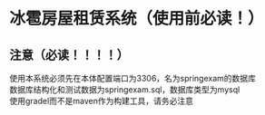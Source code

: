# 冰雹房屋租赁系统（使用前必读！）

## 注意（必读！！！！） 
使用本系统必须先在本体配置端口为3306，名为springexam的数据库  
数据库结构化和测试数据为springexam.sql，数据库类型为mysql  
使用gradel而不是maven作为构建工具，请务必注意
